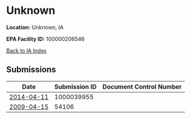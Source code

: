 # Unknown

**Location:** Unknown, IA

**EPA Facility ID:** 100000206546

[Back to IA Index](../../index.md)

## Submissions

| Date | Submission ID | Document Control Number |
|------|--------------|-------------------------|
| [2014-04-11](submissions/1000039955.md) | 1000039955 |  |
| [2009-04-15](submissions/54106.md) | 54106 |  |
